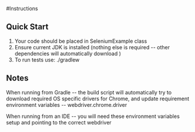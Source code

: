 #Instructions

## Quick Start

1. Your code should be placed in SeleniumExample class
2. Ensure current JDK is installed (nothing else is required -- other dependencies will automatically download )
3. To run tests use: ./gradlew

## Notes

When running from Gradle -- the build script will automatically try to download required OS specific drivers for Chrome, and update requirement environment variables -- webdriver.chrome.driver

When running from an IDE -- you will need these environment variables setup and pointing to the correct webdriver
